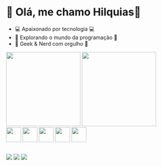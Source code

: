 # 👋 Olá, me chamo Hilquias👋

- 💻 Apaixonado por tecnologia 💻
- 🚀 Explorando o mundo da programação 🚀
- 👾 Geek & Nerd com orgulho 👾

<div>
  <img height = 200px src = https://github-readme-stats.vercel.app/api?username=Hilquias230&theme=blue-green&show_icons=true> 
  <img height = 200px src = https://github-readme-stats.vercel.app/api/top-langs/?username=Hilquias230&layout=donut&theme=blue-green&show https://github.com/anuraghazra/github-   readme-stats>
</div>


<div>
  <img height = 40px src="https://cdn.jsdelivr.net/gh/devicons/devicon@latest/icons/css3/css3-original.svg" />
  <img height = 40px src="https://cdn.jsdelivr.net/gh/devicons/devicon@latest/icons/html5/html5-original.svg"/>
  <img height = 40px src="https://cdn.jsdelivr.net/gh/devicons/devicon@latest/icons/javascript/javascript-original.svg" />
  <img height = 40px src="https://cdn.jsdelivr.net/gh/devicons/devicon@latest/icons/python/python-original.svg" />
  <img height = 40px src="https://cdn.jsdelivr.net/gh/devicons/devicon@latest/icons/java/java-original.svg" />
          
  
          
</div>


##

<div>
  <a href = https://www.linkedin.com/in/hilquias-cassimiro><img src = https://img.shields.io/badge/LinkedIn-0077B5?style=for-the-badge&logo=linkedin&logoColor=white></a>
  <a hred = https://www.instagram.com/_hilquiascasi.230_><img src = https://img.shields.io/badge/Instagram-E4405F?style=for-the-badge&logo=instagram&logoColor=white></a>
  <a hred = https://www.facebook.com/hilquias.cassimiro><img src = https://img.shields.io/badge/Facebook-1877F2?style=for-the-badge&logo=facebook&logoColor=white></a>
</div>
